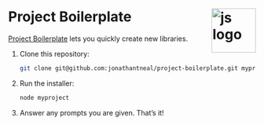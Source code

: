 # Project Boilerplate [<img src="https://jonathantneal.github.io/js-logo.svg" alt="js logo" width="90" height="90" align="right">][Project Boilerplate]

[Project Boilerplate] lets you quickly create new libraries.

1. Clone this repository:

   ```sh
   git clone git@github.com:jonathantneal/project-boilerplate.git myproject
   ```

2. Run the installer:

   ```sh
   node myproject
   ```

3. Answer any prompts you are given. That’s it!

[Project Boilerplate]: https://github.com/jonathantneal/project-boilerplate
